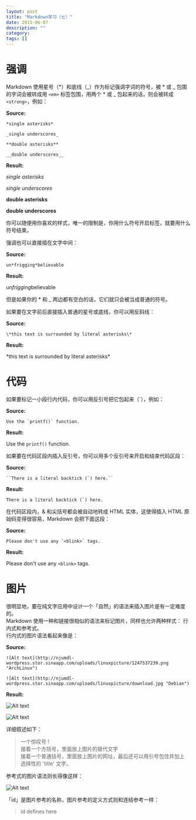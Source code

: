 ```yaml
---
layout: post
title: "Markdown学习（七）"
date: 2015-06-07
description: ""
category: 
tags: []
---
```


# 强调

Markdown 使用星号（*）和底线（_）作为标记强调字词的符号，被 * 或 _ 包围的字词会被转成用 ```<em>``` 标签包围，用两个 * 或 _ 包起来的话，则会被转成 ```<strong>```，例如：

**Source:**

    *single asterisks*

    _single underscores_

    **double asterisks**

    __double underscores__

**Result:**

*single asterisks*

_single underscores_

**double asterisks**

__double underscores__

你可以随便用你喜欢的样式，唯一的限制是，你用什么符号开启标签，就要用什么符号结束。

强调也可以直接插在文字中间：

**Source:**

    un*frigging*believable

**Result:**

un*frigging*believable

但是如果你的 * 和 _ 两边都有空白的话，它们就只会被当成普通的符号。

如果要在文字前后直接插入普通的星号或底线，你可以用反斜线：

**Source:**

    \*this text is surrounded by literal asterisks\*

**Result:**

\*this text is surrounded by literal asterisks\*

# 代码

如果要标记一小段行内代码，你可以用反引号把它包起来（`），例如：

**Source:**

    Use the `printf()` function.

**Result:**

Use the `printf()` function.

如果要在代码区段内插入反引号，你可以用多个反引号来开启和结束代码区段：

**Source:**

    ``There is a literal backtick (`) here.``

**Result:**

``There is a literal backtick (`) here.``

在代码区段内，& 和尖括号都会被自动地转成 HTML 实体，这使得插入 HTML 原始码变得很容易，Markdown 会把下面这段：

**Source:**

    Please don't use any `<blink>` tags.

**Result:**

Please don't use any `<blink>` tags.

# 图片

很明显地，要在纯文字应用中设计一个「自然」的语法来插入图片是有一定难度的。  
Markdown 使用一种和链接很相似的语法来标记图片，同样也允许两种样式： 行内式和参考式。  
行内式的图片语法看起来像是：

**Source:**

    ![Alt text](http://njumdl-wordpress.stor.sinaapp.com/uploads/linuxpicture/1247537239.png "ArchLinux")

    ![Alt text](http://njumdl-wordpress.stor.sinaapp.com/uploads/linuxpicture/download.jpg "Debian")

**Result:**

![Alt text]({{site.url}}/images/arch-linux-logo.png "ArchLinux")

![Alt text]({{site.url}}/images/debian-logo.png "Debian")

详细叙述如下：

>一个惊叹号 !  
>接着一个方括号，里面放上图片的替代文字  
>接着一个普通括号，里面放上图片的网址，最后还可以用引号包住并加上 选择性的 'title' 文字。  

参考式的图片语法则长得像这样：

![Alt text][id]

「id」是图片参考的名称，图片参考的定义方式则和连结参考一样：

[id]: {{site.url}}/images/arch-linux-logo.png "ArchLinux"
> id defines here
